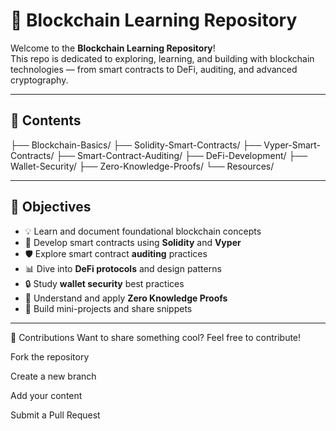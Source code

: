 # 📂 Blockchain Learning Repository

Welcome to the **Blockchain Learning Repository**!  
This repo is dedicated to exploring, learning, and building with blockchain technologies — from smart contracts to DeFi, auditing, and advanced cryptography.

---

## 📌 Contents

├── Blockchain-Basics/
├── Solidity-Smart-Contracts/
├── Vyper-Smart-Contracts/
├── Smart-Contract-Auditing/
├── DeFi-Development/
├── Wallet-Security/
├── Zero-Knowledge-Proofs/
└── Resources/


---

## 🎯 Objectives

- 💡 Learn and document foundational blockchain concepts
- 🔐 Develop smart contracts using **Solidity** and **Vyper**
- 🛡️ Explore smart contract **auditing** practices
- 📊 Dive into **DeFi protocols** and design patterns
- 🔒 Study **wallet security** best practices
- 🧠 Understand and apply **Zero Knowledge Proofs**
- 🧪 Build mini-projects and share snippets

---

🤝 Contributions
Want to share something cool?
Feel free to contribute!

Fork the repository

Create a new branch

Add your content

Submit a Pull Request


